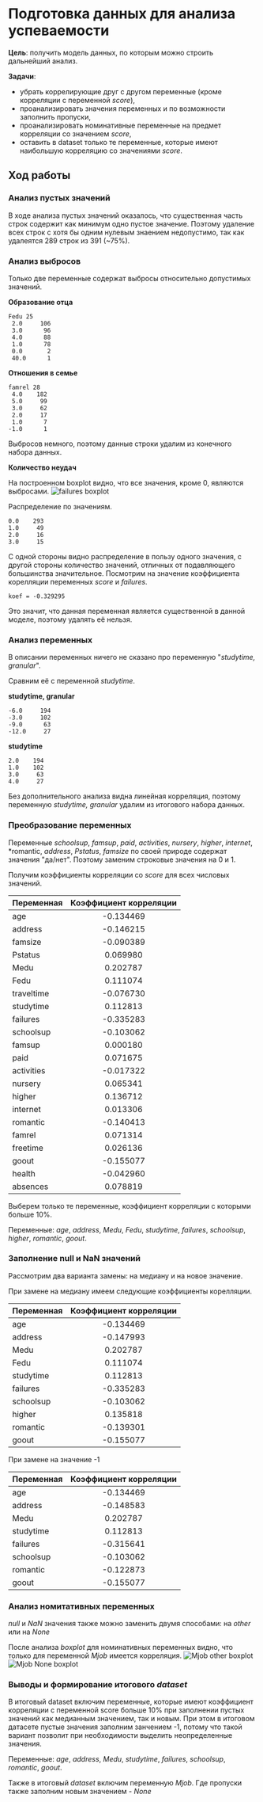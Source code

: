 # Подготовка данных для анализа успеваемости
**Цель**: получить модель данных, по которым можно строить дальнейший анализ.

**Задачи**:
- убрать коррелирующие друг с другом переменные (кроме корреляции с переменной *score*),
- проанализировать значения переменных и по возможности заполнить пропуски,
- проанализировать номинативные переменные на предмет корреляции со значением *score*,
- оставить в dataset только те переменные, которые имеют наибольшую корреляцию со значениями *score*.

## Ход работы
### Анализ пустых значений
В ходе анализа пустых значений оказалось, что существенная часть строк содержит
как минимум одно пустое значение. Поэтому удаление всех строк с хотя бы одним
нулевым знаением недопустимо, так как удалеятся 289 строк из 391 (~75%).

### Анализ выбросов
Только две переменные содержат выбросы относительно допустимых значений.

**Образование отца**
```
Fedu 25
 2.0     106
 3.0      96
 4.0      88
 1.0      78
 0.0       2
 40.0      1  
```

**Отношения в семье**
```
famrel 28
 4.0    182
 5.0     99
 3.0     62
 2.0     17
 1.0      7
-1.0      1
```
Выбросов немного, поэтому данные строки удалим из конечного набора данных.

**Количество неудач**

На построенном boxplot видно, что все значения, кроме 0, являются выбросами.
![failures  boxplot](failures_less.png)

Распределение по значениям.
```
0.0    293
1.0     49
2.0     16
3.0     15
```
С одной стороны видно распределение в пользу одного значения, с другой стороны
количество значений, отличных от подавляющего большинства значительное.
Посмотрим на значение коэффициента корелляции переменных *score* и *failures*.
```
koef = -0.329295
```
Это значит, что данная переменная является существенной в данной моделе,
поэтому удалять её нельзя.


### Анализ переменных
В описании переменных ничего не сказано про переменную "*studytime, granular*".

Сравним её с переменной *studytime*.

**studytime, granular**
```
-6.0     194
-3.0     102
-9.0      63
-12.0     27
```
**studytime**
```
2.0    194
1.0    102
3.0     63
4.0     27
```
Без дополнительного анализа видна линейная корреляция, поэтому переменную
*studytime, granular* удалим из итогового набора данных.

### Преобразование переменных
Переменные *schoolsup*, *famsup*, *paid*, *activities*, *nursery*, *higher*,
 *internet*, *romantic, *address*, *Pstatus*, *famsize* по своей природе
 содержат значения "да/нет". Поэтому заменим строковые значения на 0 и 1.

Получим коэффициенты корреляции со *score* для всех числовых значений.

| Переменная   | Коэффициент корреляции  |
|--------------|:-----------------------:|
|age	         |        -0.134469        |
|address	     |        -0.146215        |
|famsize	     |        -0.090389        |
|Pstatus	     |         0.069980        |
|Medu	         |         0.202787        |
|Fedu	         |         0.111074        |
|traveltime	   |        -0.076730        |
|studytime   	 |         0.112813        |
|failures	     |        -0.335283        |
|schoolsup	   |        -0.103062        |
|famsup	       |         0.000180        |
|paid	         |         0.071675        |
|activities	   |        -0.017322        |
|nursery	     |         0.065341        |
|higher	       |         0.136712        |
|internet	     |         0.013306        |
|romantic	     |        -0.140413        |
|famrel	       |         0.071314        |
|freetime	     |         0.026136        |
|goout	       |        -0.155077        |
|health	       |        -0.042960        |
|absences	     |         0.078819        |

Выберем только те переменные, коэффициент корреляции с которыми больше 10%.

Переменные: *age*, *address*, *Medu*, *Fedu*, *studytime*, *failures*,
*schoolsup*, *higher*, *romantic*, *goout*.

### Заполнение null и NaN значений
Рассмотрим два варианта замены: на медиану и на новое значение.

При замене на медиану имеем следующие коэффициенты корелляции.

| Переменная   | Коэффициент корреляции  |
|--------------|:-----------------------:|
|    age	     |        -0.134469        |
|  address  	 |        -0.147993        |
|   Medu       |	       0.202787        |
|   Fedu       |	       0.111074        |
| studytime    |	       0.112813        |
|  failures	   |        -0.335283        |
| schoolsup	   |        -0.103062        |
|  higher	     |         0.135818        |
|  romantic	   |        -0.139301        |
|   goout	     |        -0.155077        |

При замене на значение -1

| Переменная   | Коэффициент корреляции  |
|--------------|:-----------------------:|
|     age	     |        -0.134469        |
|   address	   |        -0.148583        |
|     Medu	   |         0.202787        |
|  studytime	 |         0.112813        |
|   failures	 |        -0.315641        |
|  schoolsup	 |        -0.103062        |
|   romantic	 |        -0.122873        |
|    goout	   |        -0.155077        |

### Анализ номитативных переменных
*null* и *NaN* значения также можно заменить двумя способами:
на *other* или на *None*

После анализа *boxplot* для номинативных переменных видно, что только для
переменной *Mjob* имеется корреляция.
![Mjob other boxplot](/mjob_other.PNG)
![Mjob None boxplot](/mjob_none.PNG)

### Выводы и формирование итогового *dataset*
В итоговый dataset включим переменные, которые имеют коэффициент корреляции
с переменной score больше 10% при заполнении пустых значений как медианным
значением, так и новым. При этом в итоговом датасете пустые значения заполним
занчением -1, потому что такой вариант позволит при необходимости выделить
неопределенные значения.

Переменные: *age*, *address*, *Medu*, *studytime*, *failures*, *schoolsup*,
*romantic*, *goout*.

Также в итоговый *dataset* включим переменную *Mjob*. Где пропуски также
заполним новым значением - *None*
